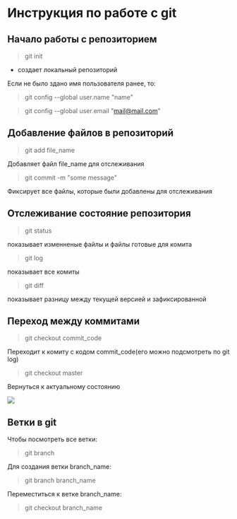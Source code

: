 # Инструкция по работе с git

## Начало работы с репозиторием
 > git init

 * создает локальный репозиторий

 Если не было здано имя пользователя ранее, то:
> git config --global user.name "name"

> git config --global user.email "mail@mail.com"

## Добавление файлов в репозиторий
> git add file_name

Добавляет файл file_name для отслеживания

> git commit -m "some message"

Фиксирует все файлы, которые были добавлены для отслеживания

## Отслеживание состояние репозитория
> git status

показывает изменненые файлы и файлы готовые для комита
> git log

показывает все комиты
> git diff

показывает разницу между текущей версией и зафиксированной

## Переход между коммитами
> git checkout commit_code

Переходит к комиту с кодом commit_code(его можно подсмотреть по git log)

> git checkout master

Вернуться к актуальному состоянию

![](pic.jpg)


## Ветки в git
Чтобы посмотреть все ветки:
> git branch

Для создания ветки branch_name:
> git branch branch_name

Переместиться к ветке branch_name:
> git checkout branch_name